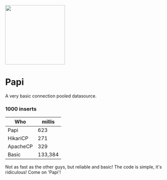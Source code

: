 <img src="https://png.pngtree.com/element_our/20200630/ourlarge/pngtree-old-man-vector-icon-material-image_2275474.jpg" width="190px"/>

# Papi

A very basic connection pooled datasource.

### 1000 inserts

| Who      | millis |
| ----------- | ----------- |
| Papi      | 623       |
| HikariCP  | 271        |
| ApacheCP  | 329
| Basic     | 133,384    |

Not as fast as the other guys, but reliable and basic! 
The code is simple, it's ridiculous! Come on 'Papi'!

